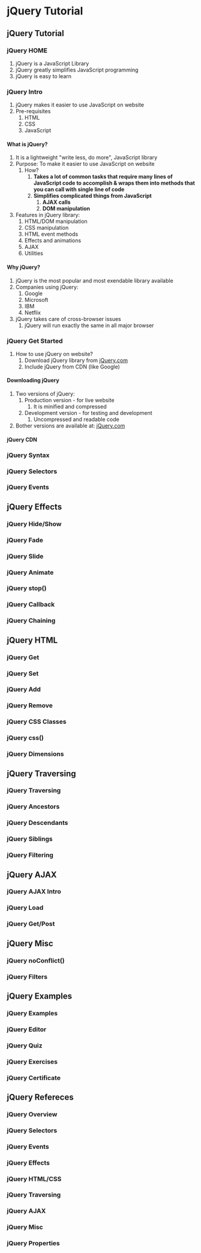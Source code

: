 # jQuery Tutorial #
## jQuery Tutorial ##
### jQuery HOME ###
1. jQuery is a JavaScript Library
2. jQuery greatly simplifies JavaScript programming
3. jQuery is easy to learn

### jQuery Intro ###
1. jQuery makes it easier to use JavaScript on website
2. Pre-requisites
	1. HTML
	2. CSS
	3. JavaScript
	
#### What is jQuery? ####
1. It is a lightweight "write less, do more", JavaScript library
2. Purpose: To make it easier to use JavaScript on website
	1. How?
		1. **Takes a lot of common tasks that require many lines of JavaScript code to accomplish & wraps them into methods that you can call with single line of code**
		2. **Simplifies complicated things from JavaScript**
			1. **AJAX calls**
			2. **DOM manipulation**
3. Features in jQuery library:
	1. HTML/DOM manipulation
	2. CSS manipulation
	3. HTML event methods
	4. Effects and animations
	5. AJAX
	6. Utilities

#### Why jQuery? ####
1. jQuery is the most popular and most exendable library available
2. Companies using jQuery:
	1. Google
	2. Microsoft
	3. IBM
	4. Netflix
3. jQuery takes care of cross-browser issues
	1. jQuery will run exactly the same in all major browser

### jQuery Get Started ###
1. How to use jQuery on website?
	1. Download jQuery library from [jQuery.com](jQuery.com)
	2. Include jQuery from CDN (like Google)

#### Downloading jQuery ####
1. Two versions of jQuery:
	1. Production version - for live website
		1. It is minified and compressed
	2. Development version - for testing and development
		1. Uncompressed and readable code
2. Bother versions are available at: [jQuery.com](jQuery.com)

#### jQuery CDN ####

### jQuery Syntax ###
### jQuery Selectors ###
### jQuery Events ###

## jQuery Effects ##
### jQuery Hide/Show ###
### jQuery Fade ###
### jQuery Slide ###
### jQuery Animate ###
### jQuery stop() ###
### jQuery Callback ###
### jQuery Chaining ###

## jQuery HTML ##
### jQuery Get ###
### jQuery Set ###
### jQuery Add ###
### jQuery Remove ###
### jQuery CSS Classes ###
### jQuery css() ###
### jQuery Dimensions ###

## jQuery Traversing ##
### jQuery Traversing ###
### jQuery Ancestors ###
### jQuery Descendants ###
### jQuery Siblings ###
### jQuery Filtering ###

## jQuery AJAX ##
### jQuery AJAX Intro ###
### jQuery Load ###
### jQuery Get/Post ###

## jQuery Misc ##
### jQuery noConflict() ###
### jQuery Filters ###

## jQuery Examples ##
### jQuery Examples ###
### jQuery Editor ###
### jQuery Quiz ###
### jQuery Exercises ###
### jQuery Certificate ###

## jQuery Refereces ##
### jQuery Overview ###
### jQuery Selectors ###
### jQuery Events ###
### jQuery Effects ###
### jQuery HTML/CSS ###
### jQuery Traversing ###
### jQuery AJAX ###
### jQuery Misc ###
### jQuery Properties ###
